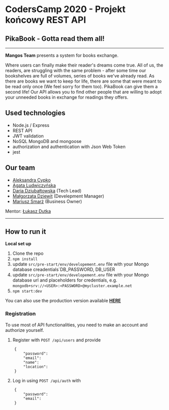 # CodersCamp 2020 - Projekt końcowy REST API
## **PikaBook** - Gotta read them all!
___


**Mangos Team** presents a system for books exchange. 

Where users can finally make their reader's dreams come true. All of us, the readers, are struggling with the same problem - after some time our bookshelves are full of volumes, series of books we've already read. As there are books we want to keep for life, there are some that were meant to be read only once (We feel sorry for them too). PikaBook can give them a second life! Our API allows you to find other people that are willing to adopt your unneeded books in exchange for readings they offers.

## Used technologies
- Node.js / Express
- REST API
- JWT validation
- NoSQL MongoDB and mongoose
- authorization and authentication with Json Web Token
- jest

## Our team 
* [Aleksandra Cypko](https://github.com/AleksandraCyp)
* [Agata Ludwiczyńska](https://github.com/AgataLudwiczynska)
* [Daria Dziubałtowska](https://github.com/daria305) (Tech Lead)
* [Małgorzata Dziewit](https://github.com/memeraki) (Develepment Manager)
* [Mariusz Smarż](https://github.com/mariusz-sm) (Business Owner)

Mentor: [Łukasz Dutka](https://github.com/lukaszdutka)
___
## How to run it
**Local set up**
1. Clone the repo
2. `npm install`
4. update `src/pre-start/env/developement.env` file with your Mongo database creadentials`DB_PASSWORD, DB_USER
5. update `src/pre-start/env/developement.env` file with your Mongo database url and placeholders for credentials, e.g. `mongodb+srv://<USER>:<PASSWORD>@mycluster.example.net`
6. `npm start:dev`

You can also use the production version available **[HERE](???)**

### Registration
To use most of API functionalities, you need to make an account and authorize yourself.

1. Register with `POST /api/users` and provide
```    
    {
        "password":
        "email":
        "name":
        "location":
    }
```
2. Log in using  `POST /api/auth` with
```
    {
        "password":
        "email":
    }
```



